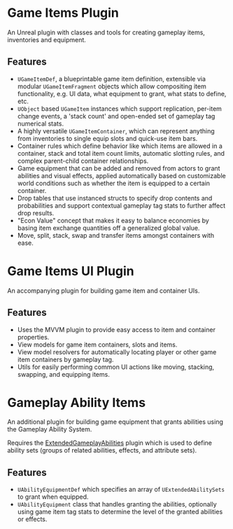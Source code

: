 # Game Items Plugin

An Unreal plugin with classes and tools for creating gameplay items, inventories and equipment.

## Features

- `UGameItemDef`, a blueprintable game item definition, extensible via modular `UGameItemFragment` objects which allow
  compositing item functionality, e.g. UI data, what equipment to grant, what stats to define, etc.
- `UObject` based `UGameItem` instances which support replication, per-item change events, a 'stack count' and
  open-ended set of gameplay tag numerical stats.
- A highly versatile `UGameItemContainer`, which can represent anything from inventories to single equip slots
  and quick-use item bars.
- Container rules which define behavior like which items are allowed in a container, stack and
  total item count limits, automatic slotting rules, and complex parent-child container relationships.
- Game equipment that can be added and removed from actors to grant abilities and visual effects, applied automatically
  based on customizable world conditions such as whether the item is equipped to a certain container.
- Drop tables that use instanced structs to specify drop contents and probabilities and support contextual gameplay tag
  stats to further affect drop results.
- "Econ Value" concept that makes it easy to balance economies by basing item exchange quantities off a generalized
  global value.
- Move, split, stack, swap and transfer items amongst containers with ease.

# Game Items UI Plugin

An accompanying plugin for building game item and container UIs.

## Features

- Uses the MVVM plugin to provide easy access to item and container properties.
- View models for game item containers, slots and items.
- View model resolvers for automatically locating player or other game item containers by gameplay tag.
- Utils for easily performing common UI actions like moving, stacking, swapping, and equipping items.

# Gameplay Ability Items

An additional plugin for building game equipment that grants abilities using the Gameplay Ability System.

Requires the [ExtendedGameplayAbilities](https://github.com/bohdon/ExtendedGameplayAbilitiesPlugin) plugin which is used
to define ability sets (groups of related abilities, effects, and attribute sets).

## Features

- `UAbilityEquipmentDef` which specifies an array of `UExtendedAbilitySets` to grant when equipped.
- `UAbilityEquipment` class that handles granting the abilities, optionally using game item tag stats to determine the
  level of the granted abilities or effects.
